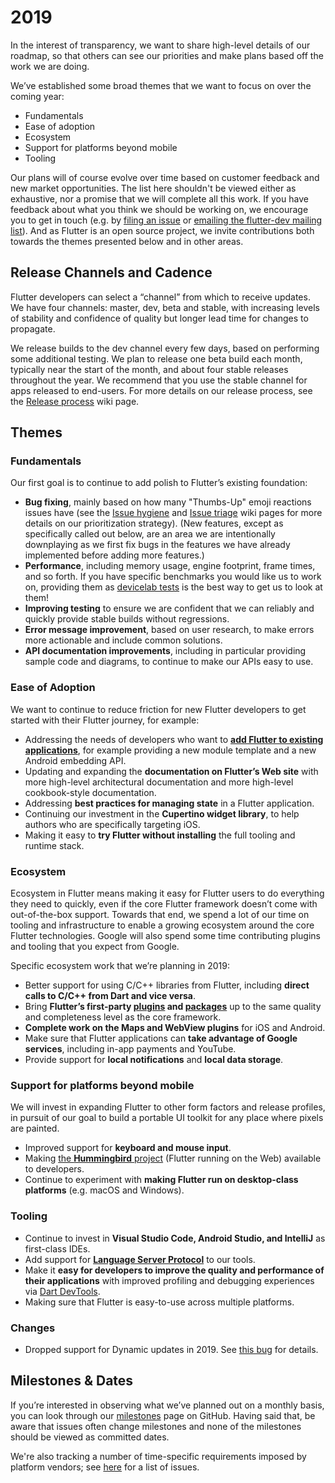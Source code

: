 # 2019

In the interest of transparency, we want to share high-level details of our roadmap, so that others can see our priorities and make plans based off the work we are doing.

We’ve established some broad themes that we want to focus on over the coming year:

- Fundamentals
- Ease of adoption
- Ecosystem
- Support for platforms beyond mobile
- Tooling

Our plans will of course evolve over time based on customer feedback and new market opportunities. The list here shouldn't be viewed either as exhaustive, nor a promise that we will complete all this work. If you have feedback about what you think we should be working on, we encourage you to get in touch (e.g. by [filing an issue](https://github.com/flutter/flutter/issues/new/choose) or [emailing the flutter-dev mailing list](https://groups.google.com/forum/#!forum/flutter-dev)). And as Flutter is an open source project, we invite contributions both towards the themes presented below and in other areas.

## Release Channels and Cadence

Flutter developers can select a “channel” from which to receive updates. We have four channels: master, dev, beta and stable, with increasing levels of stability and confidence of quality but longer lead time for changes to propagate. 

We release builds to the dev channel every few days, based on performing some additional testing. We plan to release one beta build each month, typically near the start of the month, and about four stable releases throughout the year. We recommend that you use the stable channel for apps released to end-users. For more details on our release process, see the [Release process](https://github.com/flutter/flutter/wiki/Release-process) wiki page.

## Themes

### Fundamentals

Our first goal is to continue to add polish to Flutter’s existing foundation:

- **Bug fixing**, mainly based on how many "Thumbs-Up" emoji reactions issues have (see the [Issue hygiene](https://github.com/flutter/flutter/wiki/Issue-hygiene) and [Issue triage](https://github.com/flutter/flutter/wiki/Triage) wiki pages for more details on our prioritization strategy). (New features, except as specifically called out below, are an area we are intentionally downplaying as we first fix bugs in the features we have already implemented before adding more features.)
- **Performance**, including memory usage, engine footprint, frame times, and so forth. If you have specific benchmarks you would like us to work on, providing them as [devicelab tests](https://github.com/flutter/flutter/tree/master/dev/devicelab) is the best way to get us to look at them!
- **Improving testing** to ensure we are confident that we can reliably and quickly provide stable builds without regressions.
- **Error message improvement**, based on user research, to make errors more actionable and include common solutions.
- **API documentation improvements**, including in particular providing sample code and diagrams, to continue to make our APIs easy to use.

### Ease of Adoption

We want to continue to reduce friction for new Flutter developers to get started with their Flutter journey, for example:

- Addressing the needs of developers who want to **[add Flutter to existing applications](https://github.com/flutter/flutter/wiki/Add-Flutter-to-existing-apps)**, for example providing a new module template and a new Android embedding API.
- Updating and expanding the **documentation on Flutter’s Web site** with more high-level architectural documentation and more high-level cookbook-style documentation.
- Addressing **best practices for managing state** in a Flutter application.
- Continuing our investment in the **Cupertino widget library**, to help authors who are specifically targeting iOS.
- Making it easy to **try Flutter without installing** the full tooling and runtime stack.

### Ecosystem

Ecosystem in Flutter means making it easy for Flutter users to do everything they need to quickly, even if the core Flutter framework doesn’t come with out-of-the-box support. Towards that end, we spend a lot of our time on tooling and infrastructure to enable a growing ecosystem around the core Flutter technologies. Google will also spend some time contributing plugins and tooling that you expect from Google.

Specific ecosystem work that we’re planning in 2019:

- Better support for using C/C++ libraries from Flutter, including **direct calls to C/C++ from Dart and vice versa**.
- Bring **Flutter’s first-party [plugins](https://github.com/flutter/plugins/tree/master/packages) and [packages](https://github.com/flutter/packages/tree/master/packages)** up to the same quality and completeness level as the core framework.
- **Complete work on the Maps and WebView plugins** for iOS and Android.
- Make sure that Flutter applications can **take advantage of Google services**, including in-app payments and YouTube.
- Provide support for  **local notifications** and **local data storage**.

### Support for platforms beyond mobile

We will invest in expanding Flutter to other form factors and release profiles, in pursuit of our goal to build a portable UI toolkit for any place where pixels are painted. 

- Improved support for **keyboard and mouse input**.
- Making [the **Hummingbird** project](https://medium.com/flutter-io/hummingbird-building-flutter-for-the-web-e687c2a023a8) (Flutter running on the Web) available to developers.
- Continue to experiment with **making Flutter run on desktop-class platforms** (e.g. macOS and Windows).

### Tooling

- Continue to invest in **Visual Studio Code, Android Studio, and IntelliJ** as first-class IDEs.
- Add support for **[Language Server Protocol](https://langserver.org/)** to our tools.
- Make it **easy for developers to improve the quality and performance of their applications** with improved profiling and debugging experiences via [Dart DevTools](https://flutter.github.io/devtools/).
- Making sure that Flutter is easy-to-use across multiple platforms.

### Changes

- Dropped support for Dynamic updates in 2019. See [this bug](
https://github.com/flutter/flutter/issues/14330#issuecomment-485565194) for details.

## Milestones & Dates

If you’re interested in observing what we’ve planned out on a monthly basis, you can look through our [milestones](https://github.com/flutter/flutter/milestones?direction=asc&sort=due_date&state=open) page on GitHub. Having said that, be aware that issues often change milestones and none of the milestones should be viewed as committed dates.

We're also tracking a number of time-specific requirements imposed by platform vendors; see [here](https://github.com/flutter/flutter/wiki/Flutter-Critical-Requirement-Dates) for a list of issues.